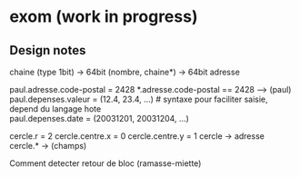 # exom (work in progress)

## Design notes

chaine (type 1bit) -> 64bit (nombre, chaine*) 
                   -> 64bit adresse 
          
paul.adresse.code-postal = 2428 
*.adresse.code-postal == 2428 --> (paul) 
paul.depenses.valeur = (12.4, 23.4, ...)  # syntaxe pour faciliter saisie, depend du langage hote  
paul.depenses.date = (20031201, 20031204, ...) 

cercle.r = 2 
cercle.centre.x = 0 
cercle.centre.y = 1 
cercle -> adresse 
cercle.* -> (champs) 

Comment detecter retour de bloc (ramasse-miette) 
